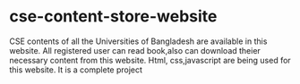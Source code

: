 # cse-content-store-website

 CSE contents of all the Universities of Bangladesh are available in this website.
 All registered user can read book,also can download theier necessary content from this website.
 Html, css,javascript are being used for this website.
 It is a complete project 
